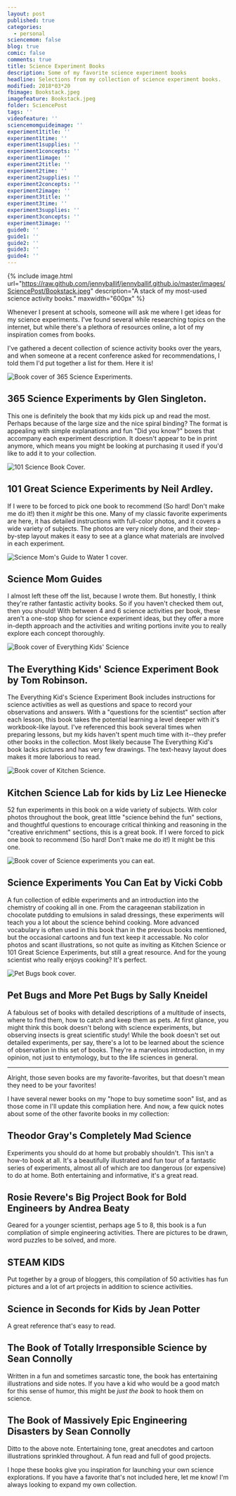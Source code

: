 ```yaml
---
layout: post
published: true
categories:
  - personal
sciencemom: false
blog: true
comic: false
comments: true
title: Science Experiment Books
description: Some of my favorite science experiment books
headline: Selections from my collection of science experiment books.
modified: 2018*03*20
fbimage: Bookstack.jpeg
imagefeature: Bookstack.jpeg
folder: SciencePost
tags: ''
videofeature: ''
sciencemomguideimage: ''
experiment1title: ''
experiment1time: ''
experiment1supplies: ''
experiment1concepts: ''
experiment1image: ''
experiment2title: ''
experiment2time: ''
experiment2supplies: ''
experiment2concepts: ''
experiment2image: ''
experiment3title: ''
experiment3time: ''
experiment3supplies: ''
experiment3concepts: ''
experiment3image: ''
guide0: ''
guide1: ''
guide2: ''
guide3: ''
guide4: ''
---
```

{% include image.html url="https://raw.github.com/jennyballif/jennyballif.github.io/master/images/SciencePost/Bookstack.jpeg" description="A stack of my most-used science activity books." maxwidth="600px" %}

Whenever I present at schools, someone will ask me where I get ideas for my science experiments. I've found several while researching topics on the internet, but while there's a plethora of resources online, a lot of my inspiration comes from books.

I've gathered a decent collection of science activity books over the years, and when someone at a recent conference asked for recommendations, I told them I'd put together a list for them. Here it is! 

<p><span class="image left" style="width:150px; max-width:30%"><img src="images/SciencePost/365Science.jpg" alt="Book cover of 365 Science Experiments." /></span></p>

## 365 Science Experiments by Glen Singleton. 
This one is definitely the book that my kids pick up and read the most. Perhaps because of the large size and the nice spiral binding? The format is appealing with simple explanations and fun "Did you know?" boxes that accompany each experiment description. It doesn't appear to be in print anymore, which means you might be looking at purchasing it used if you'd like to add it to your collection. 

<p><span class="image left" style="width:150px; max-width:30%"><img src="images/SciencePost/101Science.jpg" alt="101 Science Book Cover." /></span></p>

## 101 Great Science Experiments by Neil Ardley.
If I were to be forced to pick one book to recommend (So hard! Don't make me do it!) then it _might_ be this one. Many of my classic favorite experiments are here, it has detailed instructions with full-color photos, and it covers a wide variety of subjects. The photos  are very nicely done, and their step-by-step layout makes it easy to see at a glance what materials are involved in each experiment.

<p><span class="image left" style="width:150px; max-width:30%"><img src="images/SciencePost/smg1cover.jpeg" alt="Science Mom's Guide to Water 1 cover." /></span></p>

## Science Mom Guides
I almost left these off the list, because I wrote them. But honestly, I think they're rather fantastic activity books. So if you haven't checked them out, then you should! With between 4 and 6 science activities per book, these aren't a one-stop shop for science experiment ideas, but they offer a more in-depth approach and the activities and writing portions invite you to really explore each concept thoroughly.

<p><span class="image left" style="width:150px; max-width:30%"><img src="images/SciencePost/EverythingScience.jpg" alt="Book cover of Everything Kids' Science" /></span></p>

## The Everything Kids' Science Experiment Book by Tom Robinson.
The Everything Kid's Science Experiment Book includes instructions for science activities as well as questions and space to record your observations and answers. With a "questions for the scientist" section after each lesson, this book takes the potential learning a level deeper with it's workbook-like layout. I've referenced this book several times when preparing lessons, but my kids haven't spent much time with it--they prefer other books in the collection. Most likely because The Everything Kid's book lacks pictures and has very few drawings. The text-heavy layout does makes it more laborious to read. 

<p><span class="image left" style="width:150px; max-width:30%"><img src="images/SciencePost/KitchenScience.jpg" alt="Book cover of Kitchen Science." /></span></p>

## Kitchen Science Lab for kids by Liz Lee Hienecke
52 fun experiments in this book on a wide variety of subjects. With color photos throughout the book, great little "science behind the fun" sections, and thoughtful questions to encourage critical thinking and reasoning in the "creative enrichment" sections, this is a great book. If I were forced to pick one book to recommend (So hard! Don't make me do it!) It might be this one.

<p><span class="image left" style="width:150px; max-width:30%"><img src="images/SciencePost/Eat.jpg" alt="Book cover of Science experiments you can eat." /></span></p>

## Science Experiments You Can Eat by Vicki Cobb
A fun collection of edible experiments and an introduction into the chemistry of cooking all in one. From the carageenan stabilization in chocolate putdding to emulsions in salad dressings, these experiments will teach you a lot about the science behind cooking. More advanced vocabulary is often used in this book than in the previous books mentioned, but the occasional cartoons and fun text keep it accessable. No color photos and scant illustrations, so not quite as inviting as Kitchen Science or 101 Great Science Experiments, but still a great resource. And for the young scientist who really enjoys cooking? It's perfect.

<p><span class="image left" style="width:150px; max-width:30%"><img src="images/SciencePost/PetBugs.jpg" alt="Pet Bugs book cover." /></span></p>

## Pet Bugs and More Pet Bugs by Sally Kneidel
A fabulous set of books with detailed descriptions of a multitude of insects, where to find them, how to catch and keep them as pets. At first glance, you might think this book doesn't belong with science experiments, but observing insects is great scientific study! While the book doesn't set out detailed experiments, per say, there's a lot to be learned about the science of observation in this set of books. They're a marvelous introduction, in my opinion, not just to entymology, but to the life sciences in general.

---

Alright, those seven books are my favorite-favorites, but that doesn't mean they need to be your favorites! 

I have several newer books on my "hope to buy sometime soon" list, and as those come in I'll update this compliation here. And now, a few quick notes about some of the other favorite books in my collection:

## Theodor Gray's Completely Mad Science 
Experiments you should do at home but probably shouldn't. This isn't a how-to book at all. It's a beautifully illustrated and fun tour of a fantastic series of experiments, almost all of which are too dangerous (or expensive) to do at home. Both entertaining and informative, it's a great read.

## Rosie Revere's Big Project Book for Bold Engineers by Andrea Beaty
Geared for a younger scientist, perhaps age 5 to 8, this book is a fun compliation of simple engineering activities. There are pictures to be drawn, word puzzles to be solved, and more.

## STEAM KIDS
Put together by a group of bloggers, this compilation of 50 activities has fun pictures and a lot of art projects in addition to science activities.

## Science in Seconds for Kids by Jean Potter
A great reference that's easy to read.

## The Book of Totally Irresponsible Science by Sean Connolly
Written in a fun and sometimes sarcastic tone, the book has entertaining illustrations and side notes. If you have a kid who would be a good match for this sense of humor, this might be _just the book_ to hook them on science.

## The Book of Massively Epic Engineering Disasters by Sean Connolly
Ditto to the above note. Entertaining tone, great anecdotes and cartoon illustrations sprinkled throughout. A fun read and full of good projects.

I hope these books give you inspiration for launching your own science explorations. If you have a favorite that's not included here, let me know! I'm always looking to expand my own collection.
